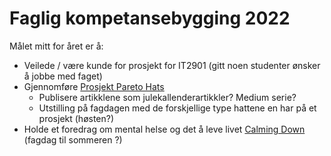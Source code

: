 # Faglig kompetansebygging 2022

Målet mitt for året er å:
- Veilede / være kunde for prosjekt for IT2901 (gitt noen studenter ønsker å jobbe med faget)
- Gjennomføre [Prosjekt Pareto Hats](/projects/pareto-hats)
  - Publisere artikklene som julekallenderartikkler? Medium serie?
  - Utstilling på fagdagen med de forskjellige type hattene en har på et prosjekt (høsten?)
- Holde et foredrag om mental helse og det å leve livet [Calming Down](/articles/calming-down) (fagdag til sommeren ?)

